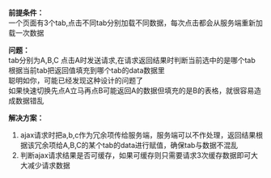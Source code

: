 **前提条件：**   
一个页面有3个tab,点击不同tab分别加载不同数据，每次点击都会从服务端重新加载一次数据  
 
**问题：**   
tab分别为A,B,C 点击A时发送请求,在请求返回结果时判断当前选中的是哪个tab
根据当前tab把返回值填充到哪个tab的data数据里     
聪明如你，可能已经发现这种设计的问题了  
如果快速切换先点A立马再点B可能返回A的数据但填充的是B的表格，就很容易造成数据错乱  
 
**解决方案：**    
1. ajax请求时把a,b,c作为冗余项传给服务端，服务端可以不作处理，返回结果根据该冗余项给A,B,C的某个tab的data进行赋值，确保tab与数据不混乱  
2. 判断ajax请求结果是否可缓存，如果可缓存则只需要请求3次缓存数据即可大大减少请求数据
 